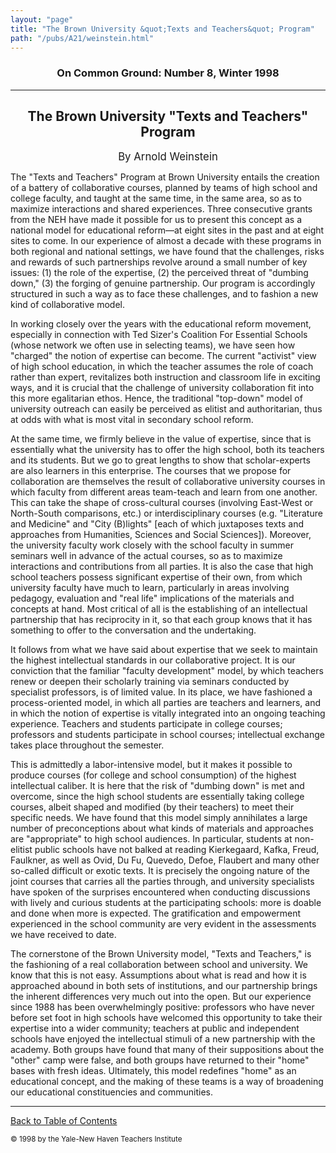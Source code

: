 ```yaml
---
layout: "page"
title: "The Brown University &quot;Texts and Teachers&quot; Program"
path: "/pubs/A21/weinstein.html"
---
```

<main>
<h3 align="CENTER">On Common Ground: Number 8, Winter 1998</h3>
<hr/>
<h2 align="CENTER">The Brown University "Texts and Teachers" Program</h2>
<p align="CENTER"><big>By Arnold Weinstein</big></p>
<p>The "Texts and Teachers" Program at Brown University entails the creation of a battery of collaborative courses, planned by teams of high school and college faculty, and taught at the same time, in the same area, so as to maximize interactions and shared experiences.  Three consecutive grants from the NEH have made it possible for us to present this concept as a national model for educational reform—at eight sites in the past and at eight sites to come.  In our experience of almost a decade with these programs in both regional and national settings, we have found that the challenges, risks and rewards of such partnerships revolve around a small number of key issues:  (1) the role of the expertise, (2) the perceived threat of "dumbing down," (3) the forging of genuine partnership.  Our program is accordingly structured in such a way as to face these challenges, and to fashion a new kind of collaborative model.</p>
<p>In working closely over the years with the educational reform movement, especially in connection with Ted Sizer's Coalition For Essential Schools (whose network we often use in selecting teams), we have seen how "charged" the notion of expertise can become.  The current "activist" view of high school education, in which the teacher assumes the role of coach rather than expert, revitalizes both instruction and classroom life in exciting ways, and it is crucial that the challenge of university collaboration fit into this more egalitarian ethos.  Hence, the traditional "top-down" model of university outreach can easily be perceived as elitist and authoritarian, thus at odds with what is most vital in secondary school reform.</p>
<p>At the same time, we firmly believe in the value of expertise, since that is essentially what the university has to offer the high school, both its teachers and its students.  But we go to great lengths to show that scholar-experts are also learners in this enterprise.  The courses that we propose for collaboration are themselves the result of collaborative university courses in which faculty from different areas team-teach and learn from one another.  This can take the shape of cross-cultural courses (involving East-West or North-South comparisons, etc.) or interdisciplinary courses (e.g. "Literature and Medicine" and "City (B)lights" [each of which juxtaposes texts and approaches from Humanities, Sciences and Social Sciences]).  Moreover, the university faculty work closely with the school faculty in summer seminars well in advance of the actual courses, so as to maximize interactions and contributions from all parties.  It is also the case that high school teachers possess significant expertise of their own, from which university faculty have much to learn, particularly in areas involving pedagogy, evaluation and "real life" implications of the materials and concepts at hand.  Most critical of all is the establishing of an intellectual partnership that has reciprocity in it, so that each group knows that it has something to offer to the conversation and the undertaking.</p>
<p>It follows from what we have said about expertise that we seek to maintain the highest intellectual standards in our collaborative project.  It is our conviction that the familiar "faculty development" model, by which teachers renew or deepen their scholarly training via seminars conducted by specialist professors, is of limited value.  In its place, we have fashioned a process-oriented model, in which all parties are teachers and learners, and in which the notion of expertise is vitally integrated into an ongoing teaching experience.  Teachers and students participate in college courses; professors and students participate in school courses; intellectual exchange takes place throughout the semester.</p>
<p>This is admittedly a labor-intensive model, but it makes it possible to produce courses (for college and school consumption) of the highest intellectual caliber.  It is here that the risk of "dumbing down" is met and overcome, since the high school students are essentially taking college courses, albeit shaped and modified (by their teachers) to meet their specific needs.  We have found that this model simply annihilates a large number of preconceptions about what kinds of materials and approaches are "appropriate" to high school audiences.  In particular, students at non-elitist public schools have not balked at reading Kierkegaard, Kafka, Freud, Faulkner, as well as Ovid, Du Fu, Quevedo, Defoe, Flaubert and many other so-called difficult or exotic texts.  It is precisely the ongoing nature of the joint courses that carries all the parties through, and university specialists have spoken of the surprises encountered when conducting discussions with lively and curious students at the participating schools: more is doable and done when more is expected.  The gratification and empowerment experienced in the school community are very evident in the assessments we have received to date.</p>
<p>The cornerstone of the Brown University model, "Texts and Teachers," is the fashioning of a real collaboration between school and university.  We know that this is not easy.  Assumptions about what is read and how it is approached abound in both sets of institutions, and our partnership brings the inherent differences very much out into the open.  But our experience since 1988 has been overwhelmingly positive:  professors who have never before set foot in high schools have welcomed this opportunity to take their expertise into a wider community; teachers at public and independent schools have enjoyed the intellectual stimuli of a new partnership with the academy.  Both groups have found that many of their suppositions about the "other" camp were false, and both groups have returned to their "home" bases with fresh ideas.  Ultimately, this model redefines "home" as an educational concept, and the making of these teams is a way of broadening our educational constituencies and communities.</p>
<hr/>
<p><a href=".\">Back to Table of Contents</a></p>
<p><small>© 1998 by the Yale-New Haven Teachers Institute</small></p>
</main>